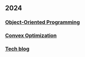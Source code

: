 ## 2024

### [Object-Oriented Programming](OOP/OOP.md)

### [Convex Optimization](Convex_Optimization/Convex_optimization.md)

### [Tech blog](Technical/Technival.md)